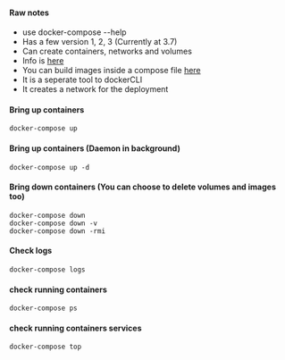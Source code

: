 #### Raw notes
* use docker-compose --help
* Has a few version 1, 2, 3 (Currently at 3.7)
* Can create containers, networks and volumes
* Info is [here](https://docs.docker.com/compose/compose-file/)
* You can build images inside a compose file [here](https://docs.docker.com/compose/compose-file/#build)
* It is a seperate tool to dockerCLI
* It creates a network for the deployment

#### Bring up containers
```docker-compose up```

#### Bring up containers (Daemon in background)
```docker-compose up -d```

#### Bring down containers (You can choose to delete volumes and images too)
```
docker-compose down
docker-compose down -v
docker-compose down -rmi
```

#### Check logs
```docker-compose logs```

#### check running containers
```docker-compose ps```

#### check running containers services
```docker-compose top```

